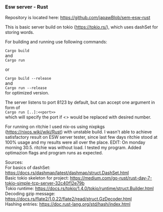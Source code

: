 ### Esw server - Rust
Repository is located here: https://github.com/japawBlob/sem-esw-rust

This is basic server build on tokio (https://tokio.rs/), which uses dashSet for storing words.

For building and running use following commands:

`Cargo build` <br/>
and <br/>
`Cargo run`<br/>

or 

`Cargo build --release` <br/>
and <br/>
`Cargo run --release` <br/>
for optimized version.

The server listens to port 8123 by default, but can accept one argument in form of <br/>
`Cargo run [..]:<<port>>` <br/>
which will specify the port if <<port>> would be replaced with desired number.

For running on ritchie I used nix-os using nixpkgs (https://nixos.wiki/wiki/Rust) with unstable build.
I wasn't able to achieve satisfactory result on ESW server tester, since last few days ritchie stood at 100% usage and 
my results were all over the place. 
EDIT: On monday morning 30.5. ritchie was without load. I tested my program. Added optimazion flags and program runs as expected.

Sources: <br/>
For basics of dashSet: https://docs.rs/dashmap/latest/dashmap/struct.DashSet.html <br/>
Basic tokio skeleton for project: https://medium.com/go-rust/rust-day-7-tokio-simple-tcp-server-32c40f12e79b <br/>
Tokio runtime: https://docs.rs/tokio/1.4.0/tokio/runtime/struct.Builder.html <br/>
Decoding gzip message: https://docs.rs/flate2/1.0.22/flate2/read/struct.GzDecoder.html <br/>
Hashing entries: https://doc.rust-lang.org/std/hash/index.html
